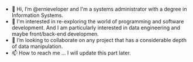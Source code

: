 - 👋 Hi, I’m @ernieveloper and I'm a systems administrator with a degree in Information Systems.
- 👀 I'm interested in re-exploring the world of programming and software development. And I am particularly interested in data engineering and maybe front/back-end developmen.
- 💞️ I’m looking to collaborate on any project that has a considerable depth of data manipulation.
- 📫 How to reach me ... I will update this part later.

<!---
ernieveloper/ernieveloper is a ✨ special ✨ repository because its `README.md` (this file) appears on your GitHub profile.
You can click the Preview link to take a look at your changes.
--->
